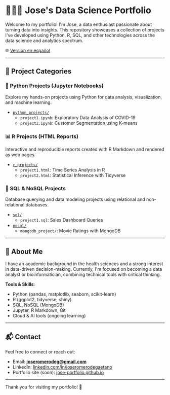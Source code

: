 # 👨🏻‍💻 Jose's Data Science Portfolio

Welcome to my portfolio! I'm Jose, a data enthusiast passionate about turning data into insights. This repository showcases a collection of projects I've developed using Python, R, SQL, and other technologies across the data science and analytics spectrum.

🌐 [Versión en español](./README.md)

---

## 📂 Project Categories

### 🐍 Python Projects (Jupyter Notebooks)
Explore my hands-on projects using Python for data analysis, visualization, and machine learning.

- [`python_projects/`](./python_projects/)
  - `project1.ipynb`: Exploratory Data Analysis of COVID-19
  - `project2.ipynb`: Customer Segmentation using K-means

### 📊 R Projects (HTML Reports)
Interactive and reproducible reports created with R Markdown and rendered as web pages.

- [`r_projects/`](./r_projects/)
  - `project1.html`: Time Series Analysis in R
  - `project2.html`: Statistical Inference with Tidyverse

### 🧮 SQL & NoSQL Projects
Database querying and data modeling projects using relational and non-relational databases.

- [`sql/`](./sql/)
  - `project1.sql`: Sales Dashboard Queries
- [`nosql/`](./nosql/)
  - `mongodb_project/`: Movie Ratings with MongoDB

---

## 📌 About Me

I have an academic background in the health sciences and a strong interest in data-driven decision-making. Currently, I'm focused on becoming a data analyst or bioinformatician, combining technical tools with critical thinking.

**Tools & Skills**:
- Python (pandas, matplotlib, seaborn, scikit-learn)
- R (ggplot2, tidyverse, shiny)
- SQL, NoSQL (MongoDB)
- Jupyter, R Markdown, Git
- Cloud & AI tools (ongoing learning)

---

## 📬 Contact

Feel free to connect or reach out:

- Email: **joseromerodeg@gmail.com**
- LinkedIn: [linkedin.com/in/joseromerodegaetano](https://linkedin.com/in/joseromerodegaetano)
- Portfolio site (soon): [jose-portfolio.github.io](https://jose-portfolio.github.io)

---

Thank you for visiting my portfolio! 🙌
